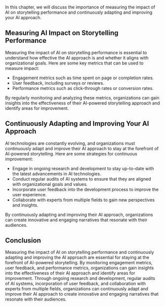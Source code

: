 

In this chapter, we will discuss the importance of measuring the impact of AI on storytelling performance and continuously adapting and improving your AI approach.

Measuring AI Impact on Storytelling Performance
-----------------------------------------------

Measuring the impact of AI on storytelling performance is essential to understand how effective the AI approach is and whether it aligns with organizational goals. Here are some key metrics that can be used to measure impact:

* Engagement metrics such as time spent on page or completion rates.
* User feedback, including surveys or reviews.
* Performance metrics such as click-through rates or conversion rates.

By regularly monitoring and analyzing these metrics, organizations can gain insights into the effectiveness of their AI-powered storytelling approach and identify areas for improvement.

Continuously Adapting and Improving Your AI Approach
----------------------------------------------------

AI technologies are constantly evolving, and organizations must continuously adapt and improve their AI approach to stay at the forefront of AI-powered storytelling. Here are some strategies for continuous improvement:

* Engage in ongoing research and development to stay up-to-date with the latest advancements in AI technologies.
* Conduct regular audits of AI systems to ensure that they are aligned with organizational goals and values.
* Incorporate user feedback into the development process to improve the user experience.
* Collaborate with experts from multiple fields to gain new perspectives and insights.

By continuously adapting and improving their AI approach, organizations can create innovative and engaging narratives that resonate with their audiences.

Conclusion
----------

Measuring the impact of AI on storytelling performance and continuously adapting and improving the AI approach are essential for staying at the forefront of AI-powered storytelling. By monitoring engagement metrics, user feedback, and performance metrics, organizations can gain insights into the effectiveness of their AI approach and identify areas for improvement. Through ongoing research and development, regular audits of AI systems, incorporation of user feedback, and collaboration with experts from multiple fields, organizations can continuously adapt and improve their AI approach to create innovative and engaging narratives that resonate with their audiences.
